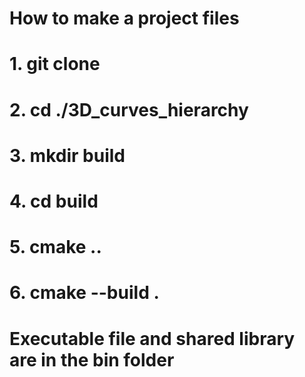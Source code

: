 # How to make a project files

# 1. git clone 
# 2. cd ./3D_curves_hierarchy
# 3. mkdir build
# 4. cd build
# 5. cmake ..
# 6. cmake --build .

# Executable file and shared library are in the bin folder